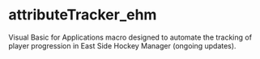 # attributeTracker_ehm
Visual Basic for Applications macro designed to automate the tracking of player progression in East Side Hockey Manager (ongoing updates).
